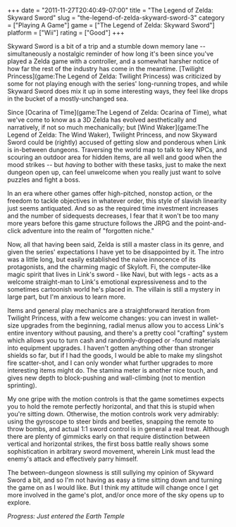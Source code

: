 +++
date = "2011-11-27T20:40:49-07:00"
title = "The Legend of Zelda: Skyward Sword"
slug = "the-legend-of-zelda-skyward-sword-3"
category = ["Playing A Game"]
game = ["The Legend of Zelda: Skyward Sword"]
platform = ["Wii"]
rating = ["Good"]
+++

Skyward Sword is a bit of a trip and a stumble down memory lane -- simultaneously a nostalgic reminder of how long it's been since you've played a Zelda game with a controller, and a somewhat harsher notice of how far the rest of the industry has come in the meantime.  [Twilight Princess](game:The Legend of Zelda: Twilight Princess) was criticized by some for not playing enough with the series' long-running tropes, and while Skyward Sword does mix it up in some interesting ways, they feel like drops in the bucket of a mostly-unchanged sea.

Since [Ocarina of Time](game:The Legend of Zelda: Ocarina of Time), what we've come to know as a 3D Zelda has evolved aesthetically and narratively, if not so much mechanically; but [Wind Waker](game:The Legend of Zelda: The Wind Waker), Twilight Princess, and now Skyward Sword could be (rightly) accused of getting slow and ponderous when Link is in-between dungeons.  Traversing the world map to talk to key NPCs, and scouring an outdoor area for hidden items, are all well and good when the mood strikes -- but <i>having</i> to bother with these tasks, just to make the next dungeon open up, can feel unwelcome when you really just want to solve puzzles and fight a boss.

In an era where other games offer high-pitched, nonstop action, or the freedom to tackle objectives in whatever order, this style of slavish linearity just seems antiquated.  And so as the required time investment increases and the number of sidequests decreases, I fear that it won't be too many more years before this game structure follows the JRPG and the point-and-click adventure into the realm of "forgotten niche."

Now, all that having been said, Zelda is still a master class in its genre, and given the series' expectations I have yet to be disappointed by it.  The intro was a little long, but easily established the naive innocence of its protagonists, and the charming magic of Skyloft.  Fi, the computer-like magic spirit that lives in Link's sword - like Navi, but with legs - acts as a welcome straight-man to Link's emotional expressiveness and to the sometimes cartoonish world he's placed in.  The villain is still a mystery in large part, but I'm anxious to learn more.

Items and general play mechanics are a straightforward iteration from Twilight Princess, with a few welcome changes: you can invest in wallet-size upgrades from the beginning, radial menus allow you to access Link's entire inventory without pausing, and there's a pretty cool "crafting" system which allows you to turn cash and randomly-dropped or -found materials into equipment upgrades.  I haven't gotten anything other than stronger shields so far, but if I had the goods, I would be able to make my slingshot fire scatter-shot, and I can only wonder what further upgrades to more interesting items might do.  The stamina meter is another nice touch, and gives new depth to block-pushing and wall-climbing (not to mention sprinting).

My one gripe with the motion controls is that the game sometimes expects you to hold the remote perfectly horizontal, and that this is stupid when you're sitting down.  Otherwise, the motion controls work very admirably: using the gyroscope to steer birds and beetles, snapping the remote to throw bombs, and actual 1:1 sword control is in general a real treat.  Although there are plenty of gimmicks early on that require distinction between vertical and horizontal strikes, the first boss battle really shows some sophistication in arbitrary sword movement, wherein Link must lead the enemy's attack and effectively parry himself.

The between-dungeon slowness is still sullying my opinion of Skyward Sword a bit, and so I'm not having as easy a time sitting down and turning the game on as I would like.  But I think my attitude will change once I get more involved in the game's plot, and/or once more of the sky opens up to explore.

<i>Progress: Just entered the Earth Temple</i>